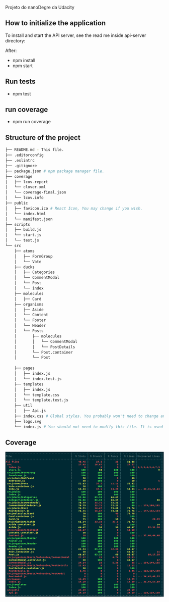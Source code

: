 Projeto do nanoDegre da Udacity
## How to initialize the application
To install and start the API server, see the read me inside api-server directory:

After:
  - npm install
  - npm start

## Run tests
- npm test

## run coverage
- npm run coverage

## Structure of the project
```bash
├── README.md - This file.
├── .editorconfig
├── .eslintrc
├── .gitignore
├── package.json # npm package manager file.
├── coverage
│   ├── lcov-report
│   └── clover.xml
│   └── coverage-final.json
│   └── lcov.info
├── public
│   ├── favicon.ico # React Icon, You may change if you wish.
│   └── index.html
│   └── manifest.json
├── scripts
│   ├── build.js
│   └── start.js
│   └── test.js
└── src
    ├── atoms
    │   ├── FormGroup
    │   └── Vote
    ├── ducks
    │   ├── Categories
    │   └── CommentModal
    │   └── Post
    │   └── index
    ├── molecules
    │   ├── Card
    ├── organisms
    │   ├── Aside
    │   └── Content
    │   └── Footer
    │   └── Header
    │   └── Posts
    │       ├── molecules
    │       │   └── CommentModal
    │       │   └── PostDetails
    │       └── Post.container
    │       └── Post

    ├── pages
    │   ├── index.js
    │   └── index.test.js
    ├── templates
    │   ├── index.js
    │   └── template.css
    │   └── template.test.js
    ├── util
    │   ├── Api.js
    ├── index.css # Global styles. You probably won't need to change anything here.
    ├── logo.svg
    └── index.js # You should not need to modify this file. It is used for DOM rendering only.
```

## Coverage
![Coverage](public/coverage.png)
